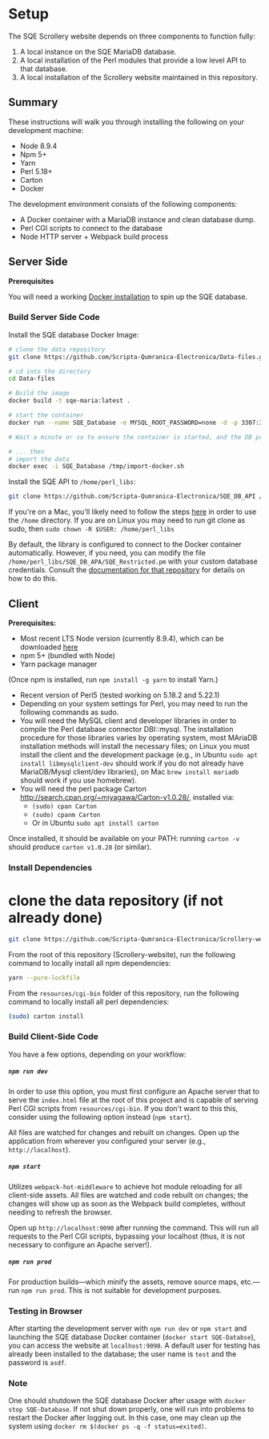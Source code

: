 # Setup

The SQE Scrollery website depends on three components to function fully:

1. A local instance on the SQE MariaDB database.
2. A local installation of the Perl modules that provide a low level API to that database.
3. A local installation of the Scrollery website maintained in this repository.

## Summary

These instructions will walk you through installing the following on your development machine:
* Node 8.9.4
* Npm 5+
* Yarn
* Perl 5.18+
* Carton
* Docker

The development environment consists of the following components:

* A Docker container with a MariaDB instance and clean database dump.
* Perl CGI scripts to connect to the database
* Node HTTP server + Webpack build process

## Server Side

**Prerequisites**

You will need a working [Docker installation](https://docs.docker.com/install/) to spin up the SQE database.

### Build Server Side Code

Install the SQE database Docker Image:

```bash
# clone the data repository
git clone https://github.com/Scripta-Qumranica-Electronica/Data-files.git

# cd into the directory
cd Data-files

# Build the image
docker build -t sqe-maria:latest .

# start the container
docker run --name SQE_Database -e MYSQL_ROOT_PASSWORD=none -d -p 3307:3306 sqe-maria:latest

# Wait a minute or so to ensure the container is started, and the DB process is initialized

# ... then
# import the data
docker exec -i SQE_Database /tmp/import-docker.sh
```

Install the SQE API to `/home/perl_libs`:

```bash
git clone https://github.com/Scripta-Qumranica-Electronica/SQE_DB_API /home/perl_libs
``` 

If you're on a Mac, you'll likely need to follow the steps [here](https://stackoverflow.com/questions/1362703/how-can-i-use-the-home-directory-on-mac-os-x) in order to use the `/home` directory.  If you are on Linux you may need to run git clone as sudo, then `sudo chown -R $USER: /home/perl_libs`

By default, the library is configured to connect to the Docker container automatically. However, if you need, you can modify the file `/home/perl_libs/SQE_DB_APA/SQE_Restricted.pm` with your custom database credentials. Consult the [documentation for that repository](https://github.com/Scripta-Qumranica-Electronica/SQE_DB_API) for details on how to do this.

## Client

**Prerequisites:**

* Most recent LTS Node version (currently 8.9.4), which can be downloaded [here](https://nodejs.org/en/download/)
* npm 5+ (bundled with Node)
* Yarn package manager

(Once npm is installed, run `npm install -g yarn` to install Yarn.)

* Recent version of Perl5 (tested working on 5.18.2 and 5.22.1)
* Depending on your system settings for Perl, you may need to run the following commands as sudo.
* You will need the MySQL client and developer libraries in order to compile the Perl database connector DBI::mysql.  The installation procedure for those libraries varies by operating system, most MAriaDB installation methods will install the necessary files; on Linux you must install the client and the development package (e.g., in Ubuntu `sudo apt install libmysqlclient-dev` should work if you do not already have MariaDB/Mysql client/dev libraries), on Mac `brew install mariadb` should work if you use homebrew).
* You will need the perl package Carton http://search.cpan.org/~miyagawa/Carton-v1.0.28/, installed via:
    * `(sudo) cpan Carton`
    * `(sudo) cpanm Carton`
    * Or in Ubuntu `sudo apt install carton`

Once installed, it should be available on your PATH: running `carton -v` should produce `carton v1.0.28` (or similar).

### Install Dependencies

# clone the data repository (if not already done)

```bash
git clone https://github.com/Scripta-Qumranica-Electronica/Scrollery-website.git
```

From the root of this repository (Scrollery-website), run the following command to locally install all npm dependencies:

```bash
yarn --pure-lockfile
```

From the `resources/cgi-bin` folder of this repository, run the following command to locally install all perl dependencies:

```bash
(sudo) carton install
```

### Build Client-Side Code

You have a few options, depending on your workflow:

##### `npm run dev`

In order to use this option, you must first configure an Apache server that to serve the `index.html` file at the root of this project and is capable of serving Perl CGI scripts from `resources/cgi-bin`. If you don't want to this this, consider using the following option instead (`npm start`).

All files are watched for changes and rebuilt on changes. Open up the application from wherever you configured your server (e.g., `http://localhost`).

##### `npm start`

Utilizes `webpack-hot-middleware` to achieve hot module reloading for all client-side assets. All files are watched and code rebuilt on changes; the changes will show up as soon as the Webpack build completes, without needing to refresh the browser.

Open up `http://localhost:9090` after running the command. This will run all requests to the Perl CGI scripts, bypassing your localhost (thus, it is not necessary to configure an Apache server!).

##### `npm run prod`

For production builds—which minify the assets, remove source maps, etc.—run `npm run prod`. This is not suitable for development purposes.

### Testing in Browser

After starting the development server with `npm run dev` or `npm start` and launching the SQE database Docker container (`docker start SQE-Databse`), you can access the website at `localhost:9090`.  A default user for testing has already been installed to the database; the user name is `test` and the password is `asdf`.

### Note

One should shutdown the SQE database Docker after usage with `docker stop SQE-Database`. If not shut down properly, one will run into problems to restart the Docker after logging out. In this case, one may clean up the system using `docker rm $(docker ps -q -f status=exited)`.
